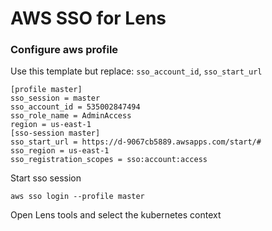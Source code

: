 # AWS SSO for Lens

### Configure aws profile

Use this template but replace: `sso_account_id`, `sso_start_url`

```
[profile master]
sso_session = master
sso_account_id = 535002847494
sso_role_name = AdminAccess
region = us-east-1
[sso-session master]
sso_start_url = https://d-9067cb5889.awsapps.com/start/#
sso_region = us-east-1
sso_registration_scopes = sso:account:access
```

Start sso session

```
aws sso login --profile master
```

Open Lens tools and select the kubernetes context